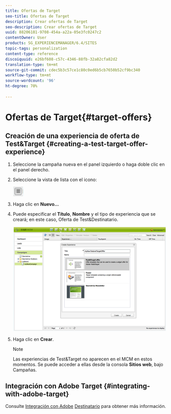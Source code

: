 ```yaml
---
title: Ofertas de Target
seo-title: Ofertas de Target
description: Crear ofertas de Target
seo-description: Crear ofertas de Target
uuid: 88206181-9708-454a-a22a-05e3fc0247c2
contentOwner: User
products: SG_EXPERIENCEMANAGER/6.4/SITES
topic-tags: personalization
content-type: reference
discoiquuid: e26bf608-c57c-4346-88fb-32a82cfa82d2
translation-type: tm+mt
source-git-commit: cdec5b3c57ce1c80c0ed6b5cb7650b52cf9bc340
workflow-type: tm+mt
source-wordcount: '96'
ht-degree: 70%

---
```



# Ofertas de Target{#target-offers}

## Creación de una experiencia de oferta de Test&amp;Target {#creating-a-test-target-offer-experience}

1. Seleccione la campaña nueva en el panel izquierdo o haga doble clic en el panel derecho.
1. Seleccione la vista de lista con el icono:

   ![](do-not-localize/chlimage_1-11.png)

1. Haga clic en **Nuevo…**
1. Puede especificar el **Título**, **Nombre** y el tipo de experiencia que se creará; en este caso, Oferta de Test&amp;Destinatario.

   ![chlimage_1-139](assets/chlimage_1-139.png)

1. Haga clic en **Crear**.

   >[!NOTE]
   >
   >Las experiencias de Test&amp;Target no aparecen en el MCM en estos momentos. Se puede acceder a ellas desde la consola **Sitios web**, bajo Campañas.

## Integración con Adobe Target {#integrating-with-adobe-target}

Consulte [Integración con Adobe](/help/sites-administering/target.md) [Destinatario](/help/sites-administering/target.md) para obtener más información.
